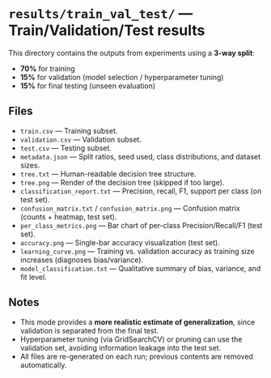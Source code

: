# `results/train_val_test/` — Train/Validation/Test results

This directory contains the outputs from experiments using a **3-way split**:  
- **70%** for training  
- **15%** for validation (model selection / hyperparameter tuning)  
- **15%** for final testing (unseen evaluation)  

## Files
- `train.csv` — Training subset.  
- `validation.csv` — Validation subset.  
- `test.csv` — Testing subset.  
- `metadata.json` — Split ratios, seed used, class distributions, and dataset sizes.  
- `tree.txt` — Human-readable decision tree structure.  
- `tree.png` — Render of the decision tree (skipped if too large).  
- `classification_report.txt` — Precision, recall, F1, support per class (on test set).  
- `confusion_matrix.txt` / `confusion_matrix.png` — Confusion matrix (counts + heatmap, test set).  
- `per_class_metrics.png` — Bar chart of per-class Precision/Recall/F1 (test set).  
- `accuracy.png` — Single-bar accuracy visualization (test set).  
- `learning_curve.png` — Training vs. validation accuracy as training size increases (diagnoses bias/variance).  
- `model_classification.txt` — Qualitative summary of bias, variance, and fit level.  

## Notes
- This mode provides a **more realistic estimate of generalization**, since validation is separated from the final test.  
- Hyperparameter tuning (via GridSearchCV) or pruning can use the validation set, avoiding information leakage into the test set.  
- All files are re-generated on each run; previous contents are removed automatically.  